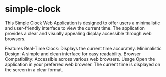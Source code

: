 # simple-clock
This Simple Clock Web Application is designed to offer users a minimalistic and user-friendly interface to view the current time. The application provides a clear and visually appealing display accessible through web browsers.

Features
Real-Time Clock: Displays the current time accurately.
Minimalistic Design: A simple and clean interface for easy readability.
Browser Compatibility: Accessible across various web browsers.
Usage
Open the application in your preferred web browser.
The current time is displayed on the screen in a clear format.
